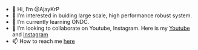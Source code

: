 - 👋 Hi, I’m @AjayKrP
- 👀 I’m interested in buiding large scale, high performance robust system.
- 🌱 I’m currently learning ONDC.
- 💞️ I’m looking to collaborate on Youtube, Instagram. Here is my [Youtube](https://www.youtube.com/channel/UCvEB7wXUEXGFE9lCx0USR3Q?sub_confirmation=1) and [Instagram](https://www.instagram.com/edu.literacis/)
- 📫 How to reach me [here](https://ajaykrp.me/contact)

<!---
AjayKrP/AjayKrP is a ✨ special ✨ repository because its `README.md` (this file) appears on your GitHub profile.
You can click the Preview link to take a look at your changes.
--->
